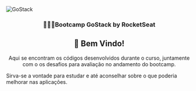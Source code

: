 <img alt="GoStack" src="https://storage.googleapis.com/golden-wind/bootcamp-gostack/header-desafios-new.png" />

<h3 align="center">
  🧑🏽‍💻Bootcamp GoStack by RocketSeat
</h3>


<h2 align="center"> 🦖 Bem Vindo! </h2>

<p align="center">
Aqui se encontram os códigos desenvolvidos durante o curso, juntamente com o os desafios para avaliação no andamento do bootcamp.

Sirva-se a vontade para estudar e até aconselhar sobre o que poderia melhorar nas aplicações. 
<p>

